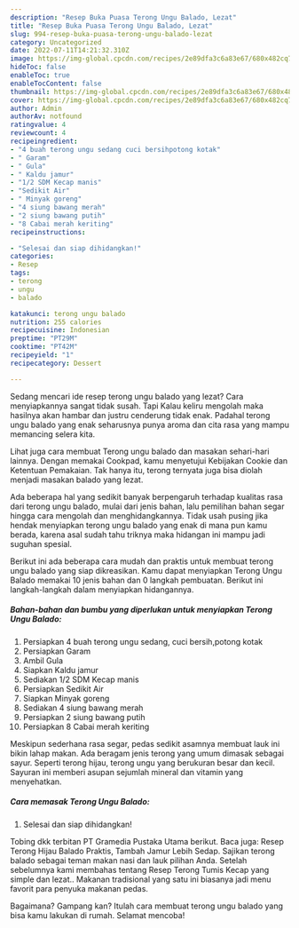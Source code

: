 ```yaml
---
description: "Resep Buka Puasa Terong Ungu Balado, Lezat"
title: "Resep Buka Puasa Terong Ungu Balado, Lezat"
slug: 994-resep-buka-puasa-terong-ungu-balado-lezat
category: Uncategorized
date: 2022-07-11T14:21:32.310Z
image: https://img-global.cpcdn.com/recipes/2e89dfa3c6a83e67/680x482cq70/terong-ungu-balado-foto-resep-utama.jpg
hideToc: false
enableToc: true
enableTocContent: false
thumbnail: https://img-global.cpcdn.com/recipes/2e89dfa3c6a83e67/680x482cq70/terong-ungu-balado-foto-resep-utama.jpg
cover: https://img-global.cpcdn.com/recipes/2e89dfa3c6a83e67/680x482cq70/terong-ungu-balado-foto-resep-utama.jpg
author: Admin
authorAv: notfound
ratingvalue: 4
reviewcount: 4
recipeingredient:
- "4 buah terong ungu sedang cuci bersihpotong kotak"
- " Garam"
- " Gula"
- " Kaldu jamur"
- "1/2 SDM Kecap manis"
- "Sedikit Air"
- " Minyak goreng"
- "4 siung bawang merah"
- "2 siung bawang putih"
- "8 Cabai merah keriting"
recipeinstructions:

- "Selesai dan siap dihidangkan!"
categories:
- Resep
tags:
- terong
- ungu
- balado

katakunci: terong ungu balado 
nutrition: 255 calories
recipecuisine: Indonesian
preptime: "PT29M"
cooktime: "PT42M"
recipeyield: "1"
recipecategory: Dessert

---
```



Sedang mencari ide resep terong ungu balado yang lezat? Cara menyiapkannya sangat tidak susah. Tapi Kalau keliru mengolah maka hasilnya akan hambar dan justru cenderung tidak enak. Padahal terong ungu balado yang enak seharusnya punya aroma dan cita rasa yang mampu memancing selera kita.


Lihat juga cara membuat Terong ungu balado dan masakan sehari-hari lainnya. Dengan memakai Cookpad, kamu menyetujui Kebijakan Cookie dan Ketentuan Pemakaian. Tak hanya itu, terong ternyata juga bisa diolah menjadi masakan balado yang lezat.

Ada beberapa hal yang sedikit banyak berpengaruh terhadap kualitas rasa dari terong ungu balado, mulai dari jenis bahan, lalu pemilihan bahan segar hingga cara mengolah dan menghidangkannya. Tidak usah pusing jika hendak menyiapkan terong ungu balado yang enak di mana pun kamu berada, karena asal sudah tahu triknya maka hidangan ini mampu jadi suguhan spesial.


Berikut ini ada beberapa cara mudah dan praktis untuk membuat terong ungu balado yang siap dikreasikan. Kamu dapat menyiapkan Terong Ungu Balado memakai 10 jenis bahan dan 0 langkah pembuatan. Berikut ini langkah-langkah dalam menyiapkan hidangannya.

<!--inarticleads1-->

##### Bahan-bahan dan bumbu yang diperlukan untuk menyiapkan Terong Ungu Balado:

1. Persiapkan 4 buah terong ungu sedang, cuci bersih,potong kotak
1. Persiapkan  Garam
1. Ambil  Gula
1. Siapkan  Kaldu jamur
1. Sediakan 1/2 SDM Kecap manis
1. Persiapkan Sedikit Air
1. Siapkan  Minyak goreng
1. Sediakan 4 siung bawang merah
1. Persiapkan 2 siung bawang putih
1. Persiapkan 8 Cabai merah keriting


Meskipun sederhana rasa segar, pedas sedikit asamnya membuat lauk ini bikin lahap makan. Ada beragam jenis terong yang umum dimasak sebagai sayur. Seperti terong hijau, terong ungu yang berukuran besar dan kecil. Sayuran ini memberi asupan sejumlah mineral dan vitamin yang menyehatkan. 

<!--inarticleads2-->

##### Cara memasak Terong Ungu Balado:


1. Selesai dan siap dihidangkan!

Tobing dkk terbitan PT Gramedia Pustaka Utama berikut. Baca juga: Resep Terong Hijau Balado Praktis, Tambah Jamur Lebih Sedap. Sajikan terong balado sebagai teman makan nasi dan lauk pilihan Anda. Setelah sebelumnya kami membahas tentang Resep Terong Tumis Kecap yang simple dan lezat.. Makanan tradisional yang satu ini biasanya jadi menu favorit para penyuka makanan pedas. 

Bagaimana? Gampang kan? Itulah cara membuat terong ungu balado yang bisa kamu lakukan di rumah. Selamat mencoba!
